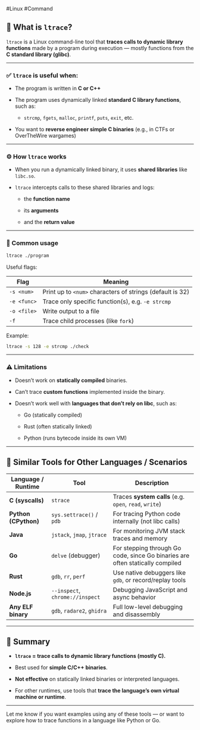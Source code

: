 #Linux #Command 
## 🧠 **What is `ltrace`?**

`ltrace` is a Linux command-line tool that **traces calls to dynamic library functions** made by a program during execution — mostly functions from the **C standard library (glibc)**.

---

### ✅ `ltrace` is useful when:

- The program is written in **C or C++**
    
- The program uses dynamically linked **standard C library functions**, such as:
    
    - `strcmp`, `fgets`, `malloc`, `printf`, `puts`, `exit`, etc.
        
- You want to **reverse engineer simple C binaries** (e.g., in CTFs or OverTheWire wargames)
    

---

### ⚙️ How `ltrace` works

- When you run a dynamically linked binary, it uses **shared libraries** like `libc.so`.
    
- `ltrace` intercepts calls to these shared libraries and logs:
    
    - the **function name**
        
    - its **arguments**
        
    - and the **return value**
        

---

### 📌 Common usage

```bash
ltrace ./program
```

Useful flags:

|Flag|Meaning|
|---|---|
|`-s <num>`|Print up to `<num>` characters of strings (default is 32)|
|`-e <func>`|Trace only specific function(s), e.g. `-e strcmp`|
|`-o <file>`|Write output to a file|
|`-f`|Trace child processes (like `fork`)|

Example:

```bash
ltrace -s 128 -e strcmp ./check
```

---

### ⚠️ Limitations

- Doesn’t work on **statically compiled** binaries.
    
- Can’t trace **custom functions** implemented inside the binary.
    
- Doesn’t work well with **languages that don’t rely on libc**, such as:
    
    - Go (statically compiled)
        
    - Rust (often statically linked)
        
    - Python (runs bytecode inside its own VM)
        

---

## 🔄 **Similar Tools for Other Languages / Scenarios**

|Language / Runtime|Tool|Description|
|---|---|---|
|**C (syscalls)**|`strace`|Traces **system calls** (e.g. `open`, `read`, `write`)|
|**Python (CPython)**|`sys.settrace()` / `pdb`|For tracing Python code internally (not libc calls)|
|**Java**|`jstack`, `jmap`, `jtrace`|For monitoring JVM stack traces and memory|
|**Go**|`delve` (debugger)|For stepping through Go code, since Go binaries are often statically compiled|
|**Rust**|`gdb`, `rr`, `perf`|Use native debuggers like `gdb`, or record/replay tools|
|**Node.js**|`--inspect`, `chrome://inspect`|Debugging JavaScript and async behavior|
|**Any ELF binary**|`gdb`, `radare2`, `ghidra`|Full low-level debugging and disassembly|

---

## 📘 Summary

- **`ltrace` = trace calls to dynamic library functions (mostly C).**
    
- Best used for **simple C/C++ binaries**.
    
- **Not effective** on statically linked binaries or interpreted languages.
    
- For other runtimes, use tools that **trace the language’s own virtual machine or runtime**.
    

---

Let me know if you want examples using any of these tools — or want to explore how to trace functions in a language like Python or Go.